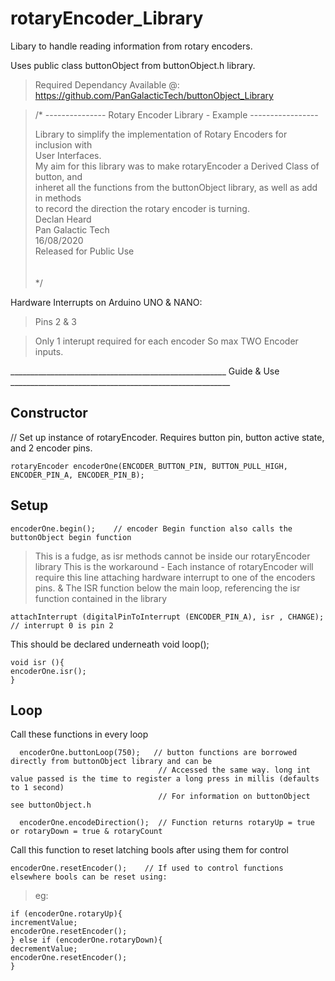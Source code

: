 # rotaryEncoder_Library
 Libary to handle reading information from rotary encoders.
 
 
Uses public class buttonObject from buttonObject.h library.   

> Required Dependancy Available @: https://github.com/PanGalacticTech/buttonObject_Library  
 
 
 
> 
> /* --------------- Rotary Encoder Library - Example -----------------
>   
>   Library to simplify the implementation of Rotary Encoders for inclusion with <br>
>   User Interfaces. <br>
>   My aim for this library was to make rotaryEncoder a Derived Class of button, and <br>
>   inheret all the functions from the buttonObject library, as well as add in methods <br>
>   to record the direction the rotary encoder is turning. <br>
>   Declan Heard  <br>
>   Pan Galactic Tech   <br>
>   16/08/2020   <br>
>   Released for Public Use   <br>
>    <br>
>     <br>
> */
 
Hardware Interrupts
on Arduino UNO & NANO:
> Pins 2 & 3
 
> Only 1 interupt required for each encoder 
> So max TWO Encoder inputs.


______________________________________________________ Guide & Use _______________________________________________________

## Constructor 

// Set up instance of rotaryEncoder. Requires button pin, button active state, and 2 encoder pins.

`rotaryEncoder encoderOne(ENCODER_BUTTON_PIN, BUTTON_PULL_HIGH, ENCODER_PIN_A, ENCODER_PIN_B);  `


## Setup

 `encoderOne.begin();    // encoder Begin function also calls the buttonObject begin function`


> This is a fudge, as isr methods cannot be inside our rotaryEncoder library
> This is the workaround - Each instance of rotaryEncoder will require this line attaching 
> hardware interrupt to one of the encoders pins.
> & The ISR function below the main loop, referencing the isr function contained in the library

 `attachInterrupt (digitalPinToInterrupt (ENCODER_PIN_A), isr , CHANGE);   // interrupt 0 is pin 2`


This should be declared underneath void loop();

```
void isr (){
encoderOne.isr();  
}
```



## Loop

Call these functions in every loop
```
  encoderOne.buttonLoop(750);   // button functions are borrowed directly from buttonObject library and can be
                                 // Accessed the same way. long int value passed is the time to register a long press in millis (defaults to 1 second)
                                 // For information on buttonObject see buttonObject.h

  encoderOne.encodeDirection();  // Function returns rotaryUp = true or rotaryDown = true & rotaryCount
```  

Call this function to reset latching bools after using them for control
                                  
  `encoderOne.resetEncoder();    // If used to control functions elsewhere bools can be reset using:   `                       


> eg:
```
if (encoderOne.rotaryUp){
incrementValue;
encoderOne.resetEncoder();    
} else if (encoderOne.rotaryDown){
decrementValue;
encoderOne.resetEncoder();
}
```


